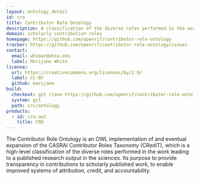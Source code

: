 ```yaml
---
layout: ontology_detail
id: cro
title: Contributor Role Ontology
description: A classification of the diverse roles performed in the work leading to a published research output in the sciences. Its purpose to provide transparency in contributions to scholarly published work, to enable improved systems of attribution, credit, and accountability.
domain: scholarly contribution roles
homepage: https://github.com/openrif/contributor-role-ontology
tracker: https://github.com/openrif/contributor-role-ontology/issues
contact:
  email: whimar@ohsu.edu
  label: Marijane White
license:
  url: https://creativecommons.org/licenses/by/2.0/
  label: CC-BY
  github: marijane
build:
  checkout: git clone https://github.com/openrif/contributor-role-ontology.git
  system: git
  path: src/ontology
products:
  - id: cro.owl
    title: CRO
---
```


The Contributor Role Ontology is an OWL implementation of and eventual expansion of the CASRAI Contributor Roles Taxonomy (CRediT), which is a high-level classification of the diverse roles performed in the work leading to a published research output in the sciences. Its purpose to provide transparency in contributions to scholarly published work, to enable improved systems of attribution, credit, and accountability.